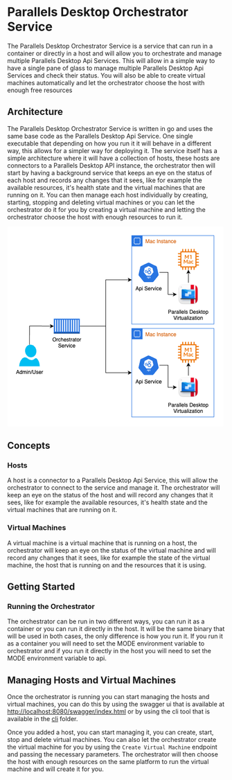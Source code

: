 # Parallels Desktop Orchestrator Service

The Parallels Desktop Orchestrator Service is a service that can run in a
container or directly in a host and will allow you to orchestrate and manage
multiple Parallels Desktop Api Services. This will allow in a simple way to have
a single pane of glass to manage multiple Parallels Desktop Api Services and
check their status.
You will also be able to create virtual machines automatically and let the
orchestrator choose the host with enough free resources

## Architecture

The Parallels Desktop Orchestrator Service is written in go and uses the same
base code as the Parallels Desktop Api Service. One single executable that
depending on how you run it it will behave in a different way, this allows for
a simpler way for deploying it.
The service itself has a simple architecture where it will have a collection of
hosts, these hosts are connectors to a Parallels Desktop API instance, the
orchestrator then will start by having a background service that keeps an eye on
the status of each host and records any changes that it sees, like for example
the available resources, it's health state and the virtual machines that are
running on it.
You can then manage each host individually by creating, starting, stopping and
deleting virtual machines or you can let the orchestrator do it for you by
creating a virtual machine and letting the orchestrator choose the host with
enough resources to run it.

![Orchestrator Architecture](./images/orchestrator_simple_diagram.drawio.png)

## Concepts

### Hosts

A host is a connector to a Parallels Desktop Api Service, this will allow the
orchestrator to connect to the service and manage it. The orchestrator will keep
an eye on the status of the host and will record any changes that it sees, like
for example the available resources, it's health state and the virtual machines
that are running on it.

### Virtual Machines

A virtual machine is a virtual machine that is running on a host, the
orchestrator will keep an eye on the status of the virtual machine and will
record any changes that it sees, like for example the state of the virtual
machine, the host that is running on and the resources that it is using.

## Getting Started

### Running the Orchestrator

The orchestrator can be run in two different ways, you can run it as a container
or you can run it directly in the host.
It will be the same binary that will be used in both cases, the only difference
is how you run it. If you run it as a container you will need to set the MODE
environment variable to orchestrator and if you run it directly in the host you
will need to set the MODE environment variable to api.

## Managing Hosts and Virtual Machines

Once the orchestrator is running you can start managing the hosts and virtual
machines, you can do this by using the swagger ui that is available at
[http://localhost:8080/swagger/index.html](http://localhost:8080/swagger/index.html)
or by using the cli tool that is available in the [cli](./cli) folder.

Once you added a host, you can start managing it, you can create, start, stop
and delete virtual machines. You can also let the orchestrator create the
virtual machine for you by using the `Create Virtual Machine` endpoint and
passing the necessary parameters. The orchestrator will then choose the host
with enough resources on the same platform to run the virtual machine and will
create it for you.
